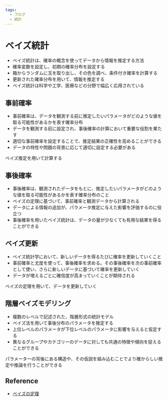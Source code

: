 ```yaml
---
tags:
  - ブログ
  - 統計
---
```


# ベイズ統計

- ベイズ統計は、確率の概念を使ってデータから情報を推定する方法
- 確率変数を設定し、初期の確率分布を設定する
- 箱からランダムに玉を取り出し、その色を調べ、条件付き確率を計算する
- 更新された確率分布を用いて、情報を推定する
- ベイズ統計は科学や工学、医療などの分野で幅広く応用されている

## 事前確率

- 事前確率は、データを観測する前に推定したいパラメータがどのような値を取る可能性があるかを表す確率分布
- データを観測する前に設定され、事後確率の計算において重要な役割を果たす
- 適切な事前確率を設定することで、推定結果の正確性を高めることができる
- データの特性や問題の背景に応じて適切に設定する必要がある

ベイズ推定を用いて計算する

## 事後確率

- 事後確率は、観測されたデータをもとに、推定したいパラメータがどのような値を取る可能性があるかを表す確率分布のこと
- ベイズの定理に基づいて、事前確率と観測データから計算される
- データによる情報の追加が、パラメータ推定に与えた影響を評価するのに役立つ
- 事後確率を用いたベイズ統計は、データの量が少なくても有用な結果を得ることができる

## ベイズ更新

- ベイズ統計学において、新しいデータを得るたびに確率を更新していくこと
- 事前確率と尤度を使って、事後確率を求める。その事後確率を次の事前確率として使い、さらに新しいデータに基づいて確率を更新していく
- データが増えるごとに確信度が高まっていくことが期待される

ベイズの定理を用いて、データを更新していく

## 階層ベイズモデリング

- 複数のレベルで記述された、階層形式の統計モデル
- ベイズ法を用いて事後分布のパラメータを推定する
- 上位レベルのパラメータが下位レベルのパラメータに影響を与えると仮定する
- 異なるグループやカテゴリーのデータに対しても共通の特徴や傾向を捉えることができる

パラメーターの背後にある構造や、その仮説を組み込むことでより確からしい推定や推論を行うことができる

## Reference
- [ベイズの定理](https://bellcurve.jp/statistics/course/6444.html)